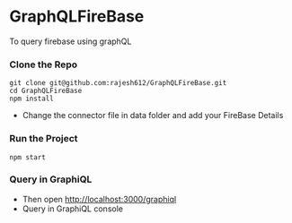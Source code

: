 # GraphQLFireBase
To query firebase using graphQL

### Clone the Repo
	git clone git@github.com:rajesh612/GraphQLFireBase.git
	cd GraphQLFireBase
	npm install

- Change the connector file in data folder and add your FireBase Details

### Run the Project
	npm start

### Query in GraphiQL
- Then open [http://localhost:3000/graphiql](http://localhost:3000/graphql)
- Query in GraphiQL console
